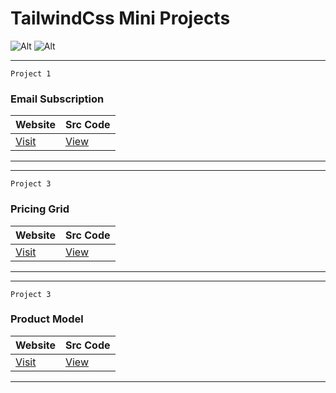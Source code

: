 # TailwindCss Mini Projects

![Alt](https://img.shields.io/badge/-HTML-orange)
![Alt](https://img.shields.io/badge/-TailwindCss-blue)

<hr>

`Project 1`

### Email Subscription

| Website                                         | Src Code                                                 |
| ----------------------------------------------- | -------------------------------------------------------- |
| [Visit](https://emailsubscription.netlify.app/) | [View](./Project%2001%20-%20Email%20Subscribe/Readme.md) |

<hr>
<hr>

`Project 3`

### Pricing Grid

| Website                                        | Src Code                                              |
| ---------------------------------------------- | ----------------------------------------------------- |
| [Visit](https://subscriptionplan.netlify.app/) | [View](./Project%2002%20-%20Pricing%20Grid/Readme.md) |

<hr>
<hr>

`Project 3`

### Product Model

| Website                                    | Src Code                                               |
| ------------------------------------------ | ------------------------------------------------------ |
| [Visit](https://productmodel.netlify.app/) | [View](./Project%2003%20-%20Product%20Model/Readme.md) |

<hr>
